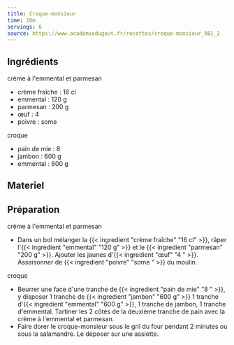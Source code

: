 ```yaml
---
title: Croque-monsieur
time: 10m
servings: 6
source: https://www.academiedugout.fr/recettes/croque-monsieur_981_2
---
```


## Ingrédients


crème à l'emmental et parmesan
* crème fraîche : 16 cl
* emmental : 120 g
* parmesan : 200 g
* œuf : 4 
* poivre : some 

croque
* pain de mie : 8 
* jambon : 600 g
* emmental : 600 g


## Materiel



## Préparation


crème à l'emmental et parmesan
* Dans un bol mélanger la {{< ingredient "crème fraîche" "16 cl" >}}, râper l'{{< ingredient "emmental" "120 g" >}} et le {{< ingredient "parmesan" "200 g" >}}. Ajouter les jaunes d'{{< ingredient "œuf" "4 " >}}. Assaisonner de {{< ingredient "poivre" "some " >}} du moulin.

croque
* Beurrer une face d'une tranche de {{< ingredient "pain de mie" "8 " >}}, y disposer 1 tranche de {{< ingredient "jambon" "600 g" >}} 1 tranche d'{{< ingredient "emmental" "600 g" >}}, 1 tranche de jambon, 1 tranche d'emmental. Tartiner les 2 côtés de la deuxième tranche de pain avec la crème à l'emmental et parmesan.
* Faire dorer le croque-monsieur sous le gril du four pendant 2 minutes ou sous la salamandre. Le déposer sur une assiette.


